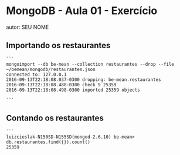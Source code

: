 # MongoDB - Aula 01 - Exercício
autor: SEU NOME

## Importando os restaurantes

    ```
	mongoimport --db be-mean --collection restaurantes --drop --file ~/bemean/mongodb/restaurantes.json 
	connected to: 127.0.0.1
	2016-09-13T22:18:08.037-0300 dropping: be-mean.restaurantes
	2016-09-13T22:18:08.488-0300 check 9 25359
	2016-09-13T22:18:08.498-0300 imported 25359 objects

    ```

## Contando os restaurantes

    ```
	luizcieslak-N150SD-N155SD(mongod-2.6.10) be-mean> db.restaurantes.find({}).count()
	25359


